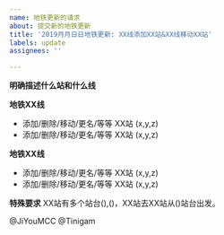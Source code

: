 ```yaml
---
name: 地铁更新的请求
about: 提交新的地铁更新
title: '2019月月日日地铁更新: XX线添加XX站&XX线移动XX站'
labels: update
assignees: ''

---
```


**明确描述什么站和什么线**

**地铁XX线**
- 添加/删除/移动/更名/等等 XX站 (x,y,z)
- 添加/删除/移动/更名/等等 XX站 (x,y,z)

**地铁XX线**
- 添加/删除/移动/更名/等等 XX站 (x,y,z)
- 添加/删除/移动/更名/等等 XX站 (x,y,z)


**特殊要求**
XX站有多个站台(),()，XX站去XX站从()站台出发。

@JiYouMCC @Tinigam
